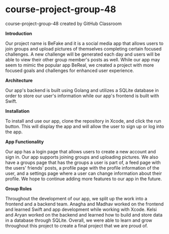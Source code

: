 # course-project-group-48
course-project-group-48 created by GitHub Classroom


**Introduction**

Our project name is BeFake and it is a social media app that allows users to join groups and upload pictures of themselves completing certain focused challenges.  A 
new challenge will be generated each day and users will be able to view their other group member's posts as well. While our app may seem to mimic the popular app BeReal, we created a project with more focused goals and challenges for enhanced user experience.

**Architecture**

Our app's backend is built using Golang and utilizes a
SQLite database in order to store our user's information while our app's frontend is built with Swift. 

**Installation**

To install and use our app, clone the repository in Xcode, and
click the run button. This will display the app and will allow the user to sign up or log into the app. 

**App Functionality** 

Our app has a login page that allows users to create a new account and sign in. Our app supports joining groups and uploading pictures. We also have a groups page that has the groups a user is part of, a feed page with the users' friends' posts, a profile page with the profile information of the user, and a settings page where a user can change information about their profile. We hope to continue adding more features to our app in the future.

**Group Roles**

Throughout the development of our app, we split up the work into a
frontend and a backend team. Anagha and Madhav worked on the frontend and learned Swift and app development while working with Xcode. Kelsi and Aryan worked on the
backend and learned how to build and store data in a database through SQLite. Overall, we were able to learn and grow throughout this project to create a final project
that we are proud of.

